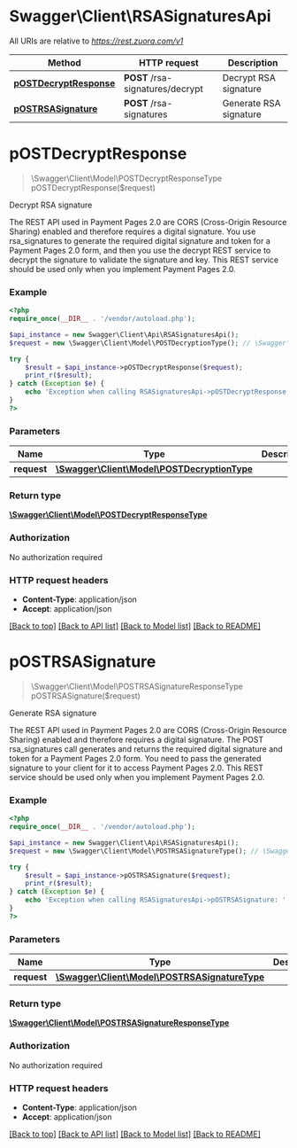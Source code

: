 # Swagger\Client\RSASignaturesApi

All URIs are relative to *https://rest.zuora.com/v1*

Method | HTTP request | Description
------------- | ------------- | -------------
[**pOSTDecryptResponse**](RSASignaturesApi.md#pOSTDecryptResponse) | **POST** /rsa-signatures/decrypt | Decrypt RSA signature
[**pOSTRSASignature**](RSASignaturesApi.md#pOSTRSASignature) | **POST** /rsa-signatures | Generate RSA signature


# **pOSTDecryptResponse**
> \Swagger\Client\Model\POSTDecryptResponseType pOSTDecryptResponse($request)

Decrypt RSA signature

The REST API used in Payment Pages 2.0 are CORS (Cross-Origin Resource Sharing) enabled and therefore requires a digital signature. You use rsa_signatures to generate the required digital signature and token for a Payment Pages 2.0 form, and then you use the decrypt REST service to decrypt the signature to validate the signature and key.  This REST service should be used only when you implement Payment Pages 2.0.

### Example
```php
<?php
require_once(__DIR__ . '/vendor/autoload.php');

$api_instance = new Swagger\Client\Api\RSASignaturesApi();
$request = new \Swagger\Client\Model\POSTDecryptionType(); // \Swagger\Client\Model\POSTDecryptionType | 

try {
    $result = $api_instance->pOSTDecryptResponse($request);
    print_r($result);
} catch (Exception $e) {
    echo 'Exception when calling RSASignaturesApi->pOSTDecryptResponse: ', $e->getMessage(), PHP_EOL;
}
?>
```

### Parameters

Name | Type | Description  | Notes
------------- | ------------- | ------------- | -------------
 **request** | [**\Swagger\Client\Model\POSTDecryptionType**](../Model/\Swagger\Client\Model\POSTDecryptionType.md)|  |

### Return type

[**\Swagger\Client\Model\POSTDecryptResponseType**](../Model/POSTDecryptResponseType.md)

### Authorization

No authorization required

### HTTP request headers

 - **Content-Type**: application/json
 - **Accept**: application/json

[[Back to top]](#) [[Back to API list]](../../README.md#documentation-for-api-endpoints) [[Back to Model list]](../../README.md#documentation-for-models) [[Back to README]](../../README.md)

# **pOSTRSASignature**
> \Swagger\Client\Model\POSTRSASignatureResponseType pOSTRSASignature($request)

Generate RSA signature

The REST API used in Payment Pages 2.0 are CORS (Cross-Origin Resource Sharing) enabled and therefore requires a digital signature. The POST rsa_signatures call generates and returns the required digital signature and token for a Payment Pages 2.0 form. You need to pass the generated signature to your client for it to access Payment Pages 2.0.     This REST service should be used only when you implement Payment Pages 2.0.

### Example
```php
<?php
require_once(__DIR__ . '/vendor/autoload.php');

$api_instance = new Swagger\Client\Api\RSASignaturesApi();
$request = new \Swagger\Client\Model\POSTRSASignatureType(); // \Swagger\Client\Model\POSTRSASignatureType | 

try {
    $result = $api_instance->pOSTRSASignature($request);
    print_r($result);
} catch (Exception $e) {
    echo 'Exception when calling RSASignaturesApi->pOSTRSASignature: ', $e->getMessage(), PHP_EOL;
}
?>
```

### Parameters

Name | Type | Description  | Notes
------------- | ------------- | ------------- | -------------
 **request** | [**\Swagger\Client\Model\POSTRSASignatureType**](../Model/\Swagger\Client\Model\POSTRSASignatureType.md)|  |

### Return type

[**\Swagger\Client\Model\POSTRSASignatureResponseType**](../Model/POSTRSASignatureResponseType.md)

### Authorization

No authorization required

### HTTP request headers

 - **Content-Type**: application/json
 - **Accept**: application/json

[[Back to top]](#) [[Back to API list]](../../README.md#documentation-for-api-endpoints) [[Back to Model list]](../../README.md#documentation-for-models) [[Back to README]](../../README.md)

